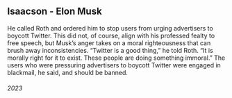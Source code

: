 ## Isaacson - Elon Musk

He called Roth and ordered him to stop users from urging advertisers to boycott Twitter.
This did not, of course, align with his professed fealty to free speech, but Musk’s anger takes on a moral righteousness that can brush away inconsistencies.
“Twitter is a good thing,” he told Roth.
“It is morally right for it to exist.
These people are doing something immoral.”
The users who were pressuring advertisers to boycott Twitter were engaged in blackmail, he said, and should be banned.


###### 2023